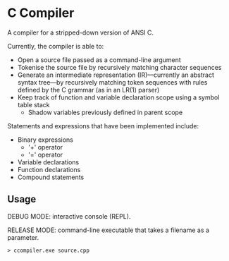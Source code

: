 # C Compiler

A compiler for a stripped-down version of ANSI C.

Currently, the compiler is able to:
- Open a source file passed as a command-line argument
- Tokenise the source file by recursively matching character sequences
- Generate an intermediate representation (IR)—currently an abstract syntax tree—by recursively matching token sequences with rules defined by the C grammar (as in an LR(1) parser)
- Keep track of function and variable declaration scope using a symbol table stack
  - Shadow variables previously defined in parent scope

Statements and expressions that have been implemented include:
- Binary expressions
  - '+' operator
  - '=' operator
- Variable declarations
- Function declarations
- Compound statements

## Usage

DEBUG MODE: interactive console (REPL).

RELEASE MODE: command-line executable that takes a filename as a parameter.

`> ccompiler.exe source.cpp`
